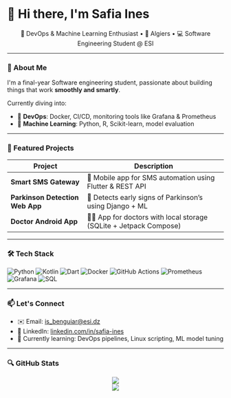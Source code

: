 # 👋 Hi there, I'm Safia Ines

<p align="center">
  🚀 DevOps & Machine Learning Enthusiast • 📍 Algiers • 💻 Software Engineering Student @ ESI
</p>

---

### 🧠 About Me

I'm a final-year Software engineering student, passionate about building things that work **smoothly and smartly**.

Currently diving into:
- 🐳 **DevOps**: Docker, CI/CD, monitoring tools like Grafana & Prometheus
- 🤖 **Machine Learning**: Python, R, Scikit-learn, model evaluation

---

### 📌 Featured Projects 

| Project | Description |
|--------|-------------|
| **Smart SMS Gateway** | 📱 Mobile app for SMS automation using Flutter & REST API |
| **Parkinson Detection Web App** | 🧠 Detects early signs of Parkinson’s using Django + ML |
| **Doctor Android App** | 👩‍⚕️ App for doctors with local storage (SQLite + Jetpack Compose) |

---

### 🛠 Tech Stack 

![Python](https://img.shields.io/badge/-Python-3776AB?logo=python&logoColor=white&style=flat)
![Kotlin](https://img.shields.io/badge/-Kotlin-0095D5?logo=kotlin&logoColor=white&style=flat)
![Dart](https://img.shields.io/badge/-Dart-0175C2?logo=dart&logoColor=white&style=flat)
![Docker](https://img.shields.io/badge/-Docker-2496ED?logo=docker&logoColor=white&style=flat)
![GitHub Actions](https://img.shields.io/badge/-GitHub%20Actions-2088FF?logo=github-actions&logoColor=white&style=flat)
![Prometheus](https://img.shields.io/badge/-Prometheus-E6522C?logo=prometheus&logoColor=white&style=flat)
![Grafana](https://img.shields.io/badge/-Grafana-F46800?logo=grafana&logoColor=white&style=flat)
![SQL](https://img.shields.io/badge/-SQL-4479A1?logo=postgresql&logoColor=white&style=flat)

---

### 📫 Let's Connect

- ✉️ Email: is_benguiar@esi.dz 
- 💼 LinkedIn: [linkedin.com/in/safia-ines](https://www.linkedin.com/in/safia-ines-benguiar-2a46531a3/)
- 🧠 Currently learning: DevOps pipelines, Linux scripting, ML model tuning

---

### 🔍 GitHub Stats

<p align="center">
  <img src="https://github-readme-stats.vercel.app/api?username=inessBenguiar&show_icons=true&theme=tokyonight" />
  <br />
  <img src="https://github-readme-streak-stats.herokuapp.com/?user=inessBenguiar&theme=tokyonight" />
</p>

